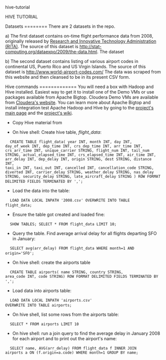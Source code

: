 hive-tutorial

HIVE TUTORIAL

Datasets ======== There are 2 datasets in the repo.

a) The first dataset contains on-time flight performance data from 2008,
originally released by [Research and Innovative Technology
Administration
(RITA)](http://www.transtats.bts.gov/Fields.asp?Table_ID=236). The
source of this dataset is
http://stat-computing.org/dataexpo/2009/the-data.html. The dataset

b) The second dataset contains listing of various airport codes in
continental US, Puerto Rico and US Virgin Islands. The source of this
dataset is http://www.world-airport-codes.com/ The data was scraped from
this website and then cleansed to be in its present CSV form.

Hive commands ============= You will need a box with Hadoop and Hive
installed. Easiest way to get it to install one of the Demo VMs or use
packages available from Apache Bigtop. Cloudera Demo VMs are available
from [Cloudera's
website](https://ccp.cloudera.com/display/SUPPORT/Cloudera+QuickStart+VM
). You can learn more about Apache Bigtop and install integration test
Apache Hadoop and Hive by going to the [project's main
page](bigtop.apache.org) and the [project's
wiki](https://cwiki.apache.org/confluence/display/BIGTOP/Index). 

* Copy Hive material from 

* On hive shell: Create hive table, *flight_data*:

<pre> <code> CREATE TABLE flight_data( year INT, month INT, day INT,
day_of_week INT, dep_time INT, crs_dep_time INT, arr_time INT,
crs_arr_time INT, unique_carrier STRING, flight_num INT, tail_num
STRING, actual_elapsed_time INT, crs_elapsed_time INT, air_time INT,
arr_delay INT, dep_delay INT, origin STRING, dest STRING, distance INT,
taxi_in INT, taxi_out INT, cancelled INT, cancellation_code STRING,
diverted INT, carrier_delay STRING, weather_delay STRING, nas_delay
STRING, security_delay STRING, late_aircraft_delay STRING ) ROW FORMAT
DELIMITED FIELDS TERMINATED BY ','; </code> </pre>

* Load the data into the table:

<pre> <code> LOAD DATA LOCAL INPATH '2008.csv' OVERWRITE INTO TABLE
flight_data; </code> </pre>

* Ensure the table got created and loaded fine:

<pre> <code> SHOW TABLES; SELECT * FROM flight_data LIMIT 10; </code>
</pre>

* Query the table. Find average arrival delay for all flights departing
SFO in January:

<pre> <code> SELECT avg(arr_delay) FROM flight_data WHERE month=1 AND
origin='SFO'; </code> </pre>

* On hive shell: create the airports table

<pre> <code> CREATE TABLE airports( name STRING, country STRING,
area_code INT, code STRING) ROW FORMAT DELIMITED FIELDS TERMINATED BY
','; </code> </pre>

* Load data into airports table:

<pre> <code> LOAD DATA LOCAL INPATH 'airports.csv'
OVERWRITE INTO TABLE airports; </code> </pre>

* On hive shell, list some rows from the airports table:

<pre> <code> SELECT * FROM airports LIMIT 10 </code> </pre>

* On hive shell: run a join query to find the average delay in January
2008 for each airport and to print out the airport's name:

<pre> <code> SELECT name, AVG(arr_delay) FROM flight_data f INNER JOIN
airports a ON (f.origin=a.code) WHERE month=1 GROUP BY name; </code>
</pre>


